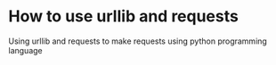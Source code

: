 # How to use urllib and requests

Using urllib and requests to make requests using python programming language
